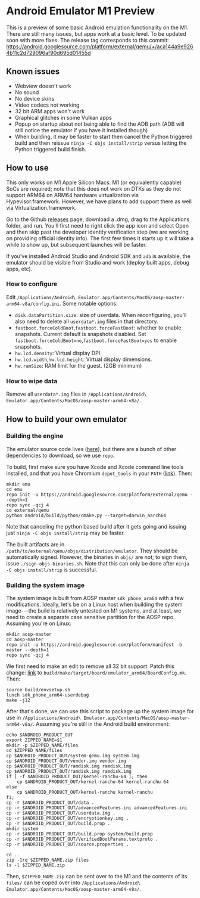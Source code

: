 # Android Emulator M1 Preview

This is a preview of some basic Android emulation functionality on the M1. There are still many issues, but apps work at a basic level. To be updated soon with more fixes. The release tag corresponds to this commit: <https://android.googlesource.com/platform/external/qemu/+/aca144a9e9264b11c2d729096af90d695d01455d>

## Known issues

- Webview doesn't work
- No sound
- No device skins
- Video codecs not working
- 32 bit ARM apps won't work
- Graphical glitches in some Vulkan apps
- Popup on startup about not being able to find the ADB path (ADB will still notice the emulator if you have it installed though)
- When building, it may be faster to start then cancel the Python triggered build and then reissue `ninja -C objs install/strip` versus letting the Python triggered build finish.

## How to use

This only works on M1 Apple Silicon Macs. M1 (or equivalently capable) SoCs are required; note that this does not work on DTKs as they do not support ARM64 on ARM64 hardware virtualization via Hypevisor.framework. However, we have plans to add support there as well via Virtualization.framework.

Go to the Github [releases](https://github.com/741g/android-emulator-m1-preview/releases) page, download a .dmg, drag to the Applications folder, and run. You'll first need to right click the app icon and select Open and then skip past the developer identity verification step (we are working on providing official identity info). The first few times it starts up it will take a while to show up, but subsequent launches will be faster.

If you've installed Android Studio and Android SDK and `adb` is available, the emulator should be visible from Studio and work (deploy built apps, debug apps, etc).

### How to configure

Edit `/Applications/Android\ Emulator.app/Contents/MacOS/aosp-master-arm64-v8a/config.ini`. Some notable options:

- `disk.dataPartition.size`: size of userdata. When reconfiguring, you'll also need to delete all `userdata*.img` files in that directory.
- `fastboot.forceColdBoot`,`fastboot.forceFastBoot`: whether to enable snapshots. Current default is snapshots disabled. Set `fastboot.forceColdBoot=no`,`fastboot.forceFastBoot=yes` to enable snapshots.
- `hw.lcd.density`: Virtual display DPI.
- `hw.lcd.width`,`hw.lcd.height`: Virtual display dimensions.
- `hw.ramSize`: RAM limit for the guest. (2GB minimum)

### How to wipe data

Remove all `userdata*.img` files in `/Applications/Android\ Emulator.app/Contents/MacOS/aosp-master-arm64-v8a/`.

## How to build your own emulator

### Building the engine

The emulator source code lives ([here](https://android.googlesource.com/platform/external/qemu/+/refs/heads/emu-master-dev)), but there are a bunch of other dependencies to download, so we use `repo`.

To build, first make sure you have Xcode and Xcode command line tools installed, and that you have Chromium `depot_tools` in your `PATH` ([link](https://commondatastorage.googleapis.com/chrome-infra-docs/flat/depot_tools/docs/html/depot_tools_tutorial.html#_setting_up)). Then:

    mkdir emu
    cd emu
    repo init -u https://android.googlesource.com/platform/external/qemu --depth=1
    repo sync -qcj 4
    cd external/qemu
    python android/build/python/cmake.py --target=darwin_aarch64

Note that canceling the python based build after it gets going and issuing just `ninja -C objs install/strip` may be faster.

The built artifacts are in `/path/to/external/qemu/objs/distribution/emulator`. They should be automatically signed. However, the binaries in `objs/` are not; to sign them, issue `./sign-objs-binaries.sh`. Note that this can only be done after `ninja -C objs install/strip` is successful.

### Building the system image

The system image is built from AOSP master `sdk_phone_arm64` with a few modifications. Ideally, let's be on a Linux host when building the system image---the build is relatively untested on M1 systems, and at least, we need to create a separate case sensitive partition for the AOSP repo. Assuming you're on Linux:

    mkdir aosp-master
    cd aosp-master
    repo init -u https://android.googlesource.com/platform/manifest -b master --depth=1
    repo sync -qcj 4

We first need to make an edit to remove all 32 bit support. Patch this change: [link](https://android-review.googlesource.com/c/platform/build/+/1518218) to `build/make/target/board/emulator_arm64/BoardConfig.mk`. Then:

    source build/envsetup.sh
    lunch sdk_phone_arm64-userdebug
    make -j12

After that's done, we can use this script to package up the system image for use in `/Applications/Android\ Emulator.app/Contents/MacOS/aosp-master-arm64-v8a/`. Assuming you're still in the Android build environment:

    echo $ANDROID_PRODUCT_OUT
    export ZIPPED_NAME=$1
    mkdir -p $ZIPPED_NAME/files
    cd $ZIPPED_NAME/files
    cp $ANDROID_PRODUCT_OUT/system-qemu.img system.img
    cp $ANDROID_PRODUCT_OUT/vendor.img vendor.img
    cp $ANDROID_PRODUCT_OUT/ramdisk.img ramdisk.img
    cp $ANDROID_PRODUCT_OUT/ramdisk.img ramdisk.img
    if [ -f $ANDROID_PRODUCT_OUT/kernel-ranchu-64 ]; then
        cp $ANDROID_PRODUCT_OUT/kernel-ranchu-64 kernel-ranchu-64
    else
        cp $ANDROID_PRODUCT_OUT/kernel-ranchu kernel-ranchu
    fi;
    cp -r $ANDROID_PRODUCT_OUT/data .
    cp -r $ANDROID_PRODUCT_OUT/advancedFeatures.ini advancedFeatures.ini
    cp -r $ANDROID_PRODUCT_OUT/userdata.img .
    cp -r $ANDROID_PRODUCT_OUT/encryptionkey.img .
    cp -r $ANDROID_PRODUCT_OUT/build.prop .
    mkdir system
    cp -r $ANDROID_PRODUCT_OUT/build.prop system/build.prop
    cp -r $ANDROID_PRODUCT_OUT/VerifiedBootParams.textproto .
    cp -r $ANDROID_PRODUCT_OUT/source.properties .

    cd ..
    zip -1rq $ZIPPED_NAME.zip files
    ls -l $ZIPPED_NAME.zip

Then, `$ZIPPED_NAME.zip` can be sent over to the M1 and the contents of its `files/` can be coped over into `/Applications/Android\ Emulator.app/Contents/MacOS/aosp-master-arm64-v8a/`.
